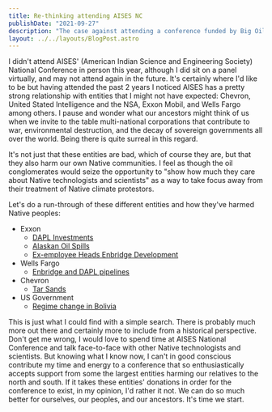 ```yaml
---
title: Re-thinking attending AISES NC
publishDate: "2021-09-27"
description: "The case against attending a conference funded by Big Oil"
layout: ../../layouts/BlogPost.astro
---
```


I didn't attend AISES' (American Indian Science and Engineering Society) National Conference in person this year, although I did sit on a panel virtually, and may not attend again in the future. It's certainly where I'd like to be but having attended the past 2 years I noticed AISES has a pretty strong relationship with entities that I might not have expected: Chevron, United Stated Intelligence and the NSA, Exxon Mobil, and Wells Fargo among others. I pause and wonder what our ancestors might think of us when we invite to the table multi-national corporations that contribute to war, environmental destruction, and the decay of sovereign governments all over the world. Being there is quite surreal in this regard.

It's not just that these entities are bad, which of course they are, but that they also harm our own Native communities. I feel as though the oil conglomerates would seize the opportunity to "show how much they care about Native technologists and scientists" as a way to take focus away from their treatment of Native climate protestors.

Let's do a run-through of these different entities and how they've harmed Native peoples:

- Exxon
  - [DAPL Investments](https://wallstreetwatchdogs.com/2021/04/05/exxon-sues-energy-transfer/)
  - [Alaskan Oil Spills](https://www.ran.org/the-understory/extreme_energy_injustice/)
  - [Ex-employee Heads Enbridge Development](https://gizmodo.com/amazons-former-security-chief-is-now-guarding-the-line-1847724615)
- Wells Fargo
  - [Enbridge and DAPL pipelines](https://www.sierraclub.org/compass/2017/12/wells-fargo-has-choice-make-keystone-xl-tar-sands-double-down-or-divest)
- Chevron
  - [Tar Sands](https://tarsandsblockade.org/milford/)
- US Government
  - [Regime change in Bolivia](https://fpif.org/ending-regime-change-in-bolivia-and-the-world/)

This is just what I could find with a simple search. There is probably much more out there and certainly more to include from a historical perspective. Don't get me wrong, I would love to spend time at AISES National Conference and talk face-to-face with other Native technologists and scientists. But knowing what I know now, I can't in good conscious contribute my time and energy to a conference that so enthusiastically accepts support from some the largest entities harming our relatives to the north and south. If it takes these entities' donations in order for the conference to exist, in my opinion, I'd rather it not. We can do so much better for ourselves, our peoples, and our ancestors. It's time we start.




